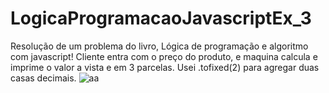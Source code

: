 # LogicaProgramacaoJavascriptEx_3
Resolução de um problema do livro, Lógica de programação e algoritmo com javascript!
Cliente entra com o preço do produto, e maquina calcula e imprime o valor a vista e em 3 parcelas. Usei .tofixed(2) para agregar duas casas decimais.
![aa](https://user-images.githubusercontent.com/64026100/171728568-f9869bb2-04e2-4baf-b1ac-d8dedc3bbccf.png)

